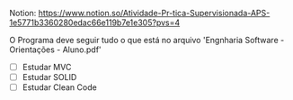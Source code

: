 Notion: https://www.notion.so/Atividade-Pr-tica-Supervisionada-APS-1e5771b3360280edac66e119b7e1e305?pvs=4

O Programa deve seguir tudo o que está no arquivo 'Engnharia Software - Orientações - Aluno.pdf'
- [ ] Estudar MVC
- [ ] Estudar SOLID
- [ ] Estudar Clean Code
